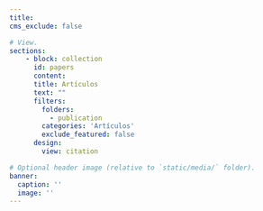 ```yaml
---
title:
cms_exclude: false

# View.
sections:
    - block: collection
      id: papers
      content:
      title: Artículos
      text: ""
      filters:
        folders:
          - publication
        categories: 'Artículos'
        exclude_featured: false
      design:
        view: citation

# Optional header image (relative to `static/media/` folder).
banner:
  caption: ''
  image: ''
---
```

